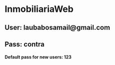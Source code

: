 # InmobiliariaWeb

<h2>User: laubabosamail@gmail.com</h2>
<h2>Pass: contra</h2>
<h4>Default pass for new users: 123</h4>

